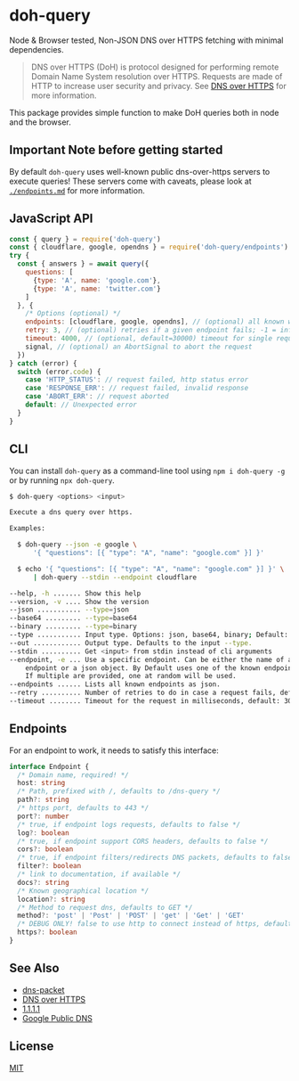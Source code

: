# doh-query

Node & Browser tested, Non-JSON DNS over HTTPS fetching with minimal dependencies.

> DNS over HTTPS (DoH) is protocol designed for performing remote Domain Name System
> resolution over HTTPS. Requests are made of HTTP to increase user security and privacy.
> See [DNS over HTTPS](https://en.wikipedia.org/wiki/DNS_over_HTTPS) for more
> information.

This package provides simple function to make DoH queries both in node and the browser.

## Important Note before getting started

By default `doh-query` uses well-known public dns-over-https servers to execute
queries! These servers come with caveats, please look at [`./endpoints.md`](./endpoints.md)
for more information.

## JavaScript API

```js
const { query } = require('doh-query')
const { cloudflare, google, opendns } = require('doh-query/endpoints')
try {
  const { answers } = await query({
    questions: [
      {type: 'A', name: 'google.com'},
      {type: 'A', name: 'twitter.com'}
    ]
  }, {
    /* Options (optional) */
    endpoints: [cloudflare, google, opendns], // (optional) all known working unfiltered endpoints
    retry: 3, // (optional) retries if a given endpoint fails; -1 = infinite retries; 0 = no retry
    timeout: 4000, // (optional, default=30000) timeout for single requests
    signal, // (optional) an AbortSignal to abort the request
  })
} catch (error) {
  switch (error.code) {
    case 'HTTP_STATUS': // request failed, http status error
    case 'RESPONSE_ERR': // request failed, invalid response
    case 'ABORT_ERR': // request aborted
    default: // Unexpected error
  }
}
```

## CLI

You can install `doh-query` as a command-line tool using `npm i doh-query -g`
or by running `npx doh-query`.

```sh
$ doh-query <options> <input>

Execute a dns query over https.

Examples:

  $ doh-query --json -e google \
      '{ "questions": [{ "type": "A", "name": "google.com" }] }'

  $ echo '{ "questions": [{ "type": "A", "name": "google.com" }] }' \
      | doh-query --stdin --endpoint cloudflare

--help, -h ....... Show this help
--version, -v .... Show the version
--json ........... --type=json
--base64 ......... --type=base64
--binary ......... --type=binary
--type ........... Input type. Options: json, base64, binary; Default: json
--out ............ Output type. Defaults to the input --type.
--stdin .......... Get <input> from stdin instead of cli arguments
--endpoint, -e ... Use a specific endpoint. Can be either the name of a known
    endpoint or a json object. By Default uses one of the known endpoints.
    If multiple are provided, one at random will be used.
--endpoints ...... Lists all known endpoints as json.
--retry .......... Number of retries to do in case a request fails, default: 3
--timeout ........ Timeout for the request in milliseconds, default: 30000
```

## Endpoints

For an endpoint to work, it needs to satisfy this interface:

```typescript
interface Endpoint {
  /* Domain name, required! */
  host: string
  /* Path, prefixed with /, defaults to /dns-query */
  path?: string
  /* https port, defaults to 443 */
  port?: number
  /* true, if endpoint logs requests, defaults to false */
  log?: boolean
  /* true, if endpoint support CORS headers, defaults to false */
  cors?: boolean
  /* true, if endpoint filters/redirects DNS packets, defaults to false */
  filter?: boolean
  /* link to documentation, if available */
  docs?: string
  /* Known geographical location */
  location?: string
  /* Method to request dns, defaults to GET */
  method?: 'post' | 'Post' | 'POST' | 'get' | 'Get' | 'GET'
  /* DEBUG ONLY! false to use http to connect instead of https, defaults to true */
  https?: boolean
}
```

## See Also

- [dns-packet](https://github.com/mafintosh/dns-packet)
- [DNS over HTTPS](https://en.wikipedia.org/wiki/DNS_over_HTTPS)
- [1.1.1.1](https://developers.cloudflare.com/1.1.1.1/dns-over-https/)
- [Google Public DNS](https://dns.google.com/)

## License

[MIT](./LICENSE)
